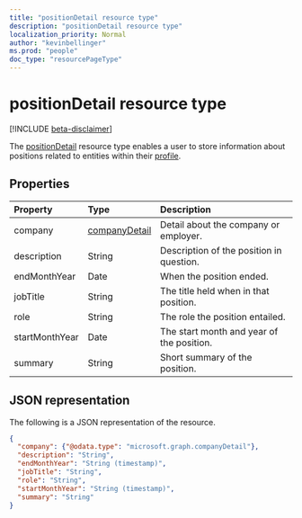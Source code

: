 ```yaml
---
title: "positionDetail resource type"
description: "positionDetail resource type"
localization_priority: Normal
author: "kevinbellinger"
ms.prod: "people"
doc_type: "resourcePageType"
---
```


# positionDetail resource type

[!INCLUDE [beta-disclaimer](../../includes/beta-disclaimer.md)]

The [positionDetail](positiondetail.md) resource type enables a user to store information about positions related to entities within their [profile](profile.md).

## Properties

| Property       | Type                             | Description                                            |
|:---------------|:---------------------------------|:-------------------------------------------------------|
|company         |[companyDetail](companydetail.md) | Detail about the company or employer.                  |
|description     |String                            | Description of the position in question.               |
|endMonthYear    |Date                              | When the position ended.                               |
|jobTitle        |String                            | The title held when in that position.                  |
|role            |String                            | The role the position entailed.                        |
|startMonthYear  |Date                              | The start month and year of the position.              |
|summary         |String                            |Short summary of the position.                          |

## JSON representation

The following is a JSON representation of the resource.

<!-- {
  "blockType": "resource",
  "optionalProperties": [

  ],
  "@odata.type": "microsoft.graph.positionDetail",
  "baseType": null
}-->

```json
{
  "company": {"@odata.type": "microsoft.graph.companyDetail"},
  "description": "String",
  "endMonthYear": "String (timestamp)",
  "jobTitle": "String",
  "role": "String",
  "startMonthYear": "String (timestamp)",
  "summary": "String"
}
```

<!-- uuid: 16cd6b66-4b1a-43a1-adaf-3a886856ed98
2019-02-04 14:57:30 UTC -->
<!-- {
  "type": "#page.annotation",
  "description": "positionDetail resource",
  "keywords": "",
  "section": "documentation",
  "tocPath": ""
}-->
